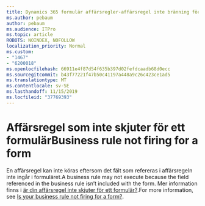 ```yaml
---
title: Dynamics 365 formulär affärsregler-affärsregel inte bränning för ett formulär
ms.author: pebaum
author: pebaum
ms.audience: ITPro
ms.topic: article
ROBOTS: NOINDEX, NOFOLLOW
localization_priority: Normal
ms.custom:
- "1467"
- "6200018"
ms.openlocfilehash: 66911e4f87d54f635b397d02fefdcaadb68d0ecc
ms.sourcegitcommit: b43f77221f47b50c41197a448a9c26c423ce1ad5
ms.translationtype: MT
ms.contentlocale: sv-SE
ms.lasthandoff: 11/15/2019
ms.locfileid: "37769393"
---
```

# <a name="business-rule-not-firing-for-a-form"></a><span data-ttu-id="1bbfe-102">Affärsregel som inte skjuter för ett formulär</span><span class="sxs-lookup"><span data-stu-id="1bbfe-102">Business rule not firing for a form</span></span>

<span data-ttu-id="1bbfe-103">En affärsregel kan inte köras eftersom det fält som refereras i affärsregeln inte ingår i formuläret.</span><span class="sxs-lookup"><span data-stu-id="1bbfe-103">A business rule may not execute because the field referenced in the business rule isn’t included with the form.</span></span> <span data-ttu-id="1bbfe-104">Mer information finns i [är din affärsregel inte skjuter för ett formulär?](https://docs.microsoft.com/powerapps/maker/model-driven-apps/create-business-rules-recommendations-apply-logic-form#is-your-business-rule-not-firing-for-a-form).</span><span class="sxs-lookup"><span data-stu-id="1bbfe-104">For more information, see [Is your business rule not firing for a form?](https://docs.microsoft.com/powerapps/maker/model-driven-apps/create-business-rules-recommendations-apply-logic-form#is-your-business-rule-not-firing-for-a-form).</span></span>
